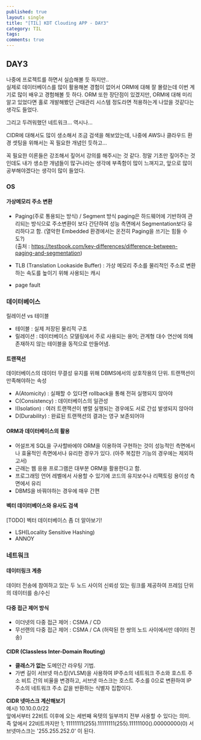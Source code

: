 ```yaml
---
published: true
layout: single
title: "[TIL] KDT Clouding APP - DAY3"
category: TIL
tags:
comments: true
---
```


## DAY3

나중에 프로젝트를 하면서 실습해볼 듯 하지만..  
실제로 데이터베이스를 많이 활용해본 경험이 없어서 ORM에 대해 잘 몰랐는데 이번 계기로 많이 배우고 경험해볼 듯 하다. ORM 또한 장단점이 있겠지만, ORM에 대해 미리 알고 있었다면 홀로 개발해봤던 근태관리 시스템 정도라면 적용하는게 나았을 것같다는 생각도 들었다.  


그리고 두려워했던 네트워크... 역시나...


CIDR에 대해서도 많이 생소해서 조금 검색을 해보았는데, 나중에 AWS나 클라우드 환경 셋팅을 위해서는 꼭 필요한 개념인 듯하고...


꼭 필요한 이론들은 강조해서 짚어서 강의를 해주시는 것 같다. 정말 기초만 짚어주는 것인데도 내가 생소한 개념들이 많구나라는 생각에 부족함이 많이 느껴지고, 앞으로 많이 공부해야겠다는 생각이 많이 들었다.  

### OS
#### 가상메모리 주소 변환
- Paging(주로 통용되는 방식) / Segment 방식
paging은 하드웨어에 기반하여 관리되는 방식으로 주소변환이 보다 간단하여 성능 측면에서 Segmentation보다 유리하다고 함. (열악한 Embedded 환경에서는 온전히 Paging을 쓰기는 힘들 수도?)  
(출처 : https://testbook.com/key-differences/difference-between-paging-and-segmentation)  

- TLB (Translation Lookaside Buffer) : 가상 메모리 주소를 물리적인 주소로 변환하는 속도를 높이기 위해 사용되는 캐시
- page fault

### 데이터베이스
릴레이션 vs 테이블
- 테이블 : 실제 저장된 물리적 구조
- 릴레이션 : 데이터베이스 모델링에서 주로 사용되는 용어; 관계형 대수 연산에 의해 존재하지 않는 테이블을 동적으로 만들어냄.

#### 트랜잭션
데이터베이스의 데이터 무결성 유지를 위해 DBMS에서의 상호작용의 단위.
트랜잭션이 만족해야하는 속성
- A(Atomicity) : 실패할 수 있다면 rollback을 통해 전혀 실행되지 않아야
- C(Consistency) : 데이터베이스의 일관성
- I(Isolation) : 여러 트랜잭션이 병렬 실행되는 경우에도 서로 간섭 발생되지 않아야
- D(Durability) : 완료된 트랜잭션의 결과는 영구 보존되어야

#### ORM과 데이터베이스의 활용
- 어설프게 SQL을 구사할바에야 ORM을 이용하여 구현하는 것이 성능적인 측면에서나 효율적인 측면에서나 유리한 경우가 있다. (아주 복잡한 기능의 경우에는 제외하고서)
- 근래는 웹 응용 프로그램은 대부분 ORM을 활용한다고 함.
- 프로그래밍 언어 레벨에서 사용할 수 있기에 코드의 유지보수나 리팩토링 용이성 측면에서 유리
- DBMS을 바꿔야하는 경우에 매우 간편

#### 벡터 데이터베이스와 유사도 검색
[TODO] 벡터 데이터베이스 좀 더 알아보기!
- LSH(Locality Sensitive Hashing)
- ANNOY

### 네트워크
#### 데이터링크 계층
데이터 전송에 참여하고 있는 두 노드 사이의 신뢰성 있는 링크를 제공하여 프레임 단위의 데이터를 송/수신

#### 다중 접근 제어 방식
- 이더넷의 다중 접근 제어 : CSMA / CD
- 무선랜의 다중 접근 제어 : CSMA / CA (허락된 한 쌍의 노드 사이에서만 데이터 전송)

#### CIDR (Classless Inter-Domain Routing)
- __클래스가 없는__ 도메인간 라우팅 기법.
- 가변 길이 서브넷 마스킹(VLSM)을 사용하여 IP주소의 네트워크 주소와 호스트 주소 비트 간의 비율을 변경하고, 서브넷 마스크는 호스트 주소를 0으로 변환하여 IP주소의 네트워크 주소 값을 반환하는 식별자 집합이다.


__CIDR 넷마스크 계산해보기__  
예시) 10.10.0.0/22  
앞에서부터 22비트 이후에 오는 세번째 옥텟의 일부까지 전부 사용할 수 있다는 의미.  
즉 앞에서 22비트까지만 1; 11111111(255).11111111(255).11111100().00000000(0) 서브넷마스크는 '255.255.252.0' 이 된다.